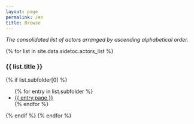 ```yaml
---
layout: page
permalink: /en
title: Browse
---
```


*The consolidated list of actors arranged by ascending alphabetical order.*

{% for list in site.data.sidetoc.actors_list %}
<h3>{{ list.title }}</h3>
{% if list.subfolder[0] %}
<ul>
	{% for entry in list.subfolder %}
	<li><a href="/consolidated_list_of_actors{{ entry.url }}">{{ entry.page }}</a></li>
	{% endfor %}
</ul>
{% endif %}
{% endfor %}

